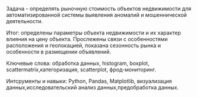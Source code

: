 Задача -  определять рыночную стоимость объектов недвижимости для автоматизированной системы выявления аномалий и мошеннической деятельности. 

Итог: определены параметры объекта недвижимости  и их характер влияния на цену объекта. Прослежены связи с особенностями расположения и геолокацией, показана сезонность рынка и особенности в размещении объявлений.

Ключевые слова: обработка данных, histogram, boxplot, scattermatrix,категоризация, scatterplot,  фрод-мониторинг.

Интсрументы и навыки: Python, Pandas,  Matplotlib, визуализация данных,исследовательский анализ данных,предобработка данных.


